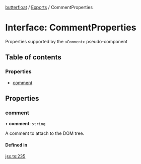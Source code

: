 [butterfloat](../README.md) / [Exports](../modules.md) / CommentProperties

# Interface: CommentProperties

Properties supported by the `<Comment>` pseudo-component

## Table of contents

### Properties

- [comment](CommentProperties.md#comment)

## Properties

### comment

• **comment**: `string`

A comment to attach to the DOM tree.

#### Defined in

[jsx.ts:235](https://github.com/WorldMaker/butterfloat/blob/51a08e2/jsx.ts#L235)
